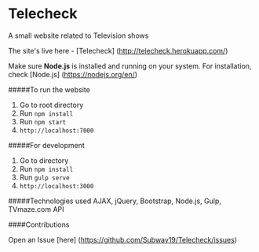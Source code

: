 # Telecheck
A small website related to Television shows

The site's live here - [Telecheck] (http://telecheck.herokuapp.com/)


Make sure **Node.js** is installed and running on your system. For installation, check [Node.js] (https://nodejs.org/en/)


#####To run the website
1. Go to root directory
2. Run ```npm install```
3. Run ```npm start```
4. ```http://localhost:7000```


#####For development 
1. Go to directory
2. Run ```npm install```
3. Run ```gulp serve```
4. ```http://localhost:3000```



#####Technologies used
AJAX, jQuery, Bootstrap,
Node.js, Gulp,
TVmaze.com API




####Contributions

Open an Issue [here] (https://github.com/Subway19/Telecheck/issues)

